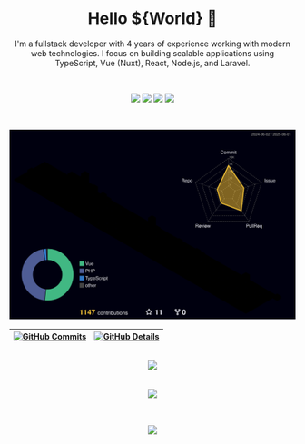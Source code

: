 <h1 align="center">Hello ${World} 👋</h1>

<p align="center">
I'm a fullstack developer with 4 years of experience working with modern web technologies.  
I focus on building scalable applications using TypeScript, Vue (Nuxt), React, Node.js, and Laravel.
</p>

<br/>

<p align="center">
  <a href="mailto:wladinart@gmail.com" alt="Gmail">
  <img src="https://img.shields.io/badge/-Gmail-FF0000?style=flat-square&labelColor=FF0000&logo=gmail&logoColor=white&link=wladinart@gmail.com" /></a>

  <a href="https://linkedin.com/in/wladiveras" alt="Linkedin">
  <img src="https://img.shields.io/badge/-Linkedin-0e76a8?style=flat-square&logo=Linkedin&logoColor=white&link=linkedin.com/in/wladiveras" /></a>

  <a href="https://api.whatsapp.com/send?phone=5521969098986&text=Ol%C3%A1%2C%20Wladi%2C%20preciso%20dos%20seus%20servi%C3%A7os." alt="WhatsApp">
  <img src="https://img.shields.io/badge/-WhatsApp-25d366?style=flat-square&labelColor=25d366&logo=whatsapp&logoColor=white&link=https://api.whatsapp.com/send?phone=5521969098986&text=Ol%C3%A1%2C%20Wladi%2C%20preciso%20dos%20seus%20servi%C3%A7os."/></a>

  <a href="https://www.instagram.com/wladi_veras" alt="Instagram">
  <img src="https://img.shields.io/badge/-Instagram-DF0174?style=flat-square&labelColor=DF0174&logo=instagram&logoColor=white&link=https://www.instagram.com/wladi_veras"/></a>
</p>  

<br>

 ![Status](./profile-3d-contrib/profile-night-rainbow.svg)

 | [![GitHub Commits](http://github-profile-summary-cards.vercel.app/api/cards/productive-time?username=wladiveras&theme=2077&utcOffset=-3)](https://github.com/vn7n24fzkq/github-profile-summary-cards) | [![GitHub Details](http://github-profile-summary-cards.vercel.app/api/cards/profile-details?username=wladiveras&theme=2077)](https://github.com/vn7n24fzkq/github-profile-summary-cards) |  
 | ----------- | ----------- |

<br/>

 <div align="center">
  <a href="https://skillicons.dev">
    <img src="https://skillicons.dev/icons?i=html,css,sass,tailwind,js,ts,vue,nuxt,vite,vitest,pinia,react,next,nodejs,express,nest,laravel,c,cs,cpp,dotnet,mysql,dynamodb,supabase,firebase,postgres,mongodb,githubactions,git,github,gitlab,bitbucket,vscode,docker,figma,postman,linux,jest,gcp,cloudflare,vercel,figma,nginx,jquery,kali" />
  </a>
</div>

<br/>

 <div align="center">

![](https://github-trophies.vercel.app/?username=wladiveras&theme=radical&no-frame=false&no-bg=false&margin-w=4)

<br/>

![](https://github-readme-streak-stats.herokuapp.com/?user=wladiveras&theme=radical&hide_border=false)

</div>
